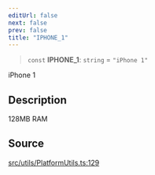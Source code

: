 ```yaml
---
editUrl: false
next: false
prev: false
title: "IPHONE_1"
---
```


> `const` **IPHONE\_1**: `string` = `"iPhone 1"`

iPhone 1

## Description

128MB RAM

## Source

[src/utils/PlatformUtils.ts:129](https://github.com/relishinc/dill-pixel/blob/c79d8e8552aaa0f13a29535c819ae67d025b4669/src/utils/PlatformUtils.ts#L129)
